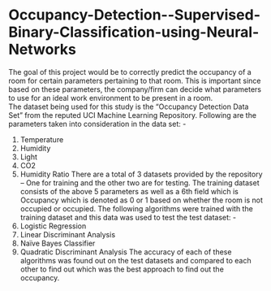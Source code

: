# Occupancy-Detection--Supervised-Binary-Classification-using-Neural-Networks

The goal of this project would be to correctly predict the occupancy of a room for certain parameters pertaining to that room. This is important since based on these parameters, the company/firm can decide what parameters to use for an ideal work environment to be present in a room.  
The dataset being used for this study is the “Occupancy Detection Data Set” from the reputed UCI Machine Learning Repository. Following are the parameters taken into consideration in the data set: -
1.	Temperature
2.	Humidity
3.	Light
4.	CO2
5.	Humidity Ratio
There are a total of 3 datasets provided by the repository – One for training and the other two are for testing. The training dataset consists of the above 5 parameters as well as a 6th field which is Occupancy which is denoted as 0 or 1 based on whether the room is not occupied or occupied. The following algorithms were trained with the training dataset and this data was used to test the test dataset: -
1.	Logistic Regression
2.	Linear Discriminant Analysis
3.	Naïve Bayes Classifier
4.	Quadratic Discriminant Analysis
The accuracy of each of these algorithms was found out on the test datasets and compared to each other to find out which was the best approach to find out the occupancy.

